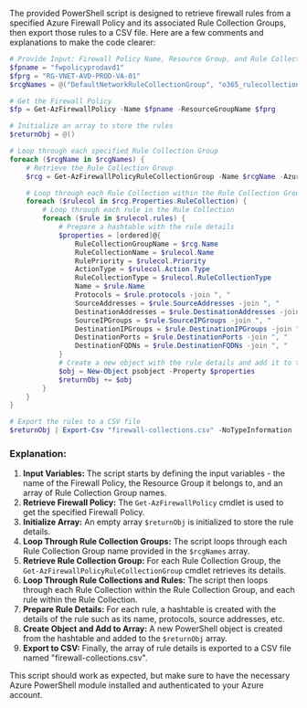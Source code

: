 The provided PowerShell script is designed to retrieve firewall rules from a specified Azure Firewall Policy and its associated Rule Collection Groups, then export those rules to a CSV file. Here are a few comments and explanations to make the code clearer:

```powershell
# Provide Input: Firewall Policy Name, Resource Group, and Rule Collection Group Names
$fpname = "fwpolicyprodavd1"
$fprg = "RG-VNET-AVD-PROD-VA-01"
$rcgNames = @("DefaultNetworkRuleCollectionGroup", "o365_rulecollectiongroup", "DefaultApplicationRuleCollectionGroup") # Add your rule collection group names here

# Get the Firewall Policy
$fp = Get-AzFirewallPolicy -Name $fpname -ResourceGroupName $fprg

# Initialize an array to store the rules
$returnObj = @()

# Loop through each specified Rule Collection Group
foreach ($rcgName in $rcgNames) {
    # Retrieve the Rule Collection Group
    $rcg = Get-AzFirewallPolicyRuleCollectionGroup -Name $rcgName -AzureFirewallPolicy $fp

    # Loop through each Rule Collection within the Rule Collection Group
    foreach ($rulecol in $rcg.Properties.RuleCollection) {
        # Loop through each rule in the Rule Collection
        foreach ($rule in $rulecol.rules) {
            # Prepare a hashtable with the rule details
            $properties = [ordered]@{
                RuleCollectionGroupName = $rcg.Name
                RuleCollectionName = $rulecol.Name
                RulePriority = $rulecol.Priority
                ActionType = $rulecol.Action.Type
                RuleCollectionType = $rulecol.RuleCollectionType
                Name = $rule.Name
                Protocols = $rule.protocols -join ", "
                SourceAddresses = $rule.SourceAddresses -join ", "
                DestinationAddresses = $rule.DestinationAddresses -join ", "
                SourceIPGroups = $rule.SourceIPGroups -join ", "
                DestinationIPGroups = $rule.DestinationIPGroups -join ", "
                DestinationPorts = $rule.DestinationPorts -join ", "
                DestinationFQDNs = $rule.DestinationFQDNs -join ", "
            }
            # Create a new object with the rule details and add it to the array
            $obj = New-Object psobject -Property $properties
            $returnObj += $obj
        }
    }
}

# Export the rules to a CSV file
$returnObj | Export-Csv "firewall-collections.csv" -NoTypeInformation
```

### Explanation:
1. **Input Variables:** The script starts by defining the input variables - the name of the Firewall Policy, the Resource Group it belongs to, and an array of Rule Collection Group names.
2. **Retrieve Firewall Policy:** The `Get-AzFirewallPolicy` cmdlet is used to get the specified Firewall Policy.
3. **Initialize Array:** An empty array `$returnObj` is initialized to store the rule details.
4. **Loop Through Rule Collection Groups:** The script loops through each Rule Collection Group name provided in the `$rcgNames` array.
5. **Retrieve Rule Collection Group:** For each Rule Collection Group, the `Get-AzFirewallPolicyRuleCollectionGroup` cmdlet retrieves its details.
6. **Loop Through Rule Collections and Rules:** The script then loops through each Rule Collection within the Rule Collection Group, and each rule within the Rule Collection.
7. **Prepare Rule Details:** For each rule, a hashtable is created with the details of the rule such as its name, protocols, source addresses, etc.
8. **Create Object and Add to Array:** A new PowerShell object is created from the hashtable and added to the `$returnObj` array.
9. **Export to CSV:** Finally, the array of rule details is exported to a CSV file named "firewall-collections.csv".

This script should work as expected, but make sure to have the necessary Azure PowerShell module installed and authenticated to your Azure account.
